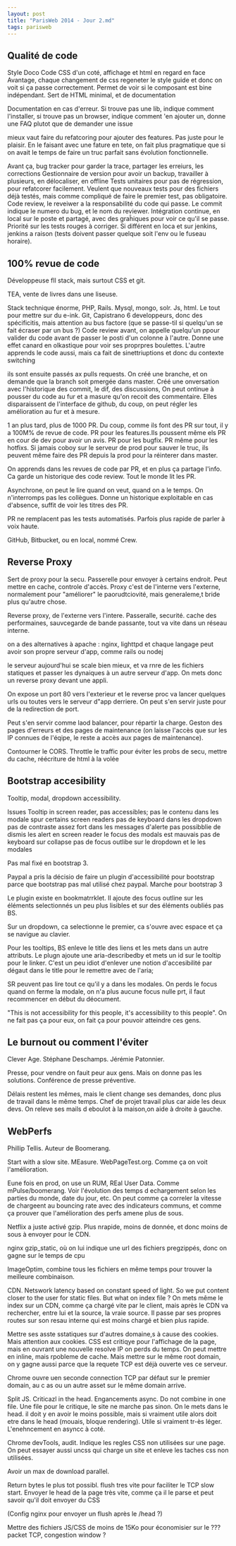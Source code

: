 ```yaml
---
layout: post
title: "ParisWeb 2014 - Jour 2.md"
tags: parisweb
---
```


## Qualité de code

Style Doco
Code CSS d'un coté, affichage et html en regard en face
Avantage, chaque changement de css regeneter le style guide et donc on voit si
ça passe correctement. Permet de voir si le composant est bine indépendant.
Sert de HTML minimal, et de documentation


Documentation en cas d'erreur. Si trouve pas une lib, indique comment
l'installer, si trouve pas un browser, indique comment 'en ajouter un, donne
une FAQ plutot que de demander une issue

mieux vaut faire du refatcoring pour ajouter des features. Pas juste pour le
plaisir. En le faisant avec une fature en tete, on fait plus pragmatique que si
on avait le temps de faire un truc parfait sans évolution fonctionnelle.

Avant ça, bug tracker pour garder la trace, partager les erreiurs, les
corrections
Gestionnaire de version pour avoir un backup, travailler à plusieurs, en
délocaliser, en offline
Tests unitaires pour pas de régression, pour refatcorer facilement. Veulent que
nouveaux tests pour des fichiers déjà testés, mais comme compliqué de faire le
premier test, pas obligatoire.
Code review, le reveiwer a la responsabilité du code qui passe. Le commit
indique le numero du bug, et le nom du reviewer.
Intégration continue, en local sur le poste et partagé, avec des graĥiques pour
voir ce qu'il se passe.
Priorité sur les tests rouges à corriger. 
Si différent en loca et sur jenkins, jenkins a raison (tests doivent passer
quelque soit l'env ou le fuseau horaire).

## 100% revue de code

Développeuse fll stack, mais surtout CSS et git.

TEA, vente de livres dans une liseuse.

Stack technique énorme, PHP, Rails. Mysql, mongo, solr. Js, html. Le tout pour
mettre sur du e-ink.
Git, Capistrano
6 developpeurs, donc des spécificitis, mais attention au bus factore (que se
passe-til si quelqu'un se fait écraser par un bus ?)
Code review avant, on appelle quelqu'un ppour valider du code avant de passer
le posti d'un colonne à l'autre. Donne une effet canard en olkastique pour voir
ses proprpres boulettes. L'autre apprends le code aussi, mais ca fait de
sinettriuptions et donc du contexte switching

ils sont ensuite passés ax pulls requests.
On créé une branche, et on demande que la branch soit pmergée dans master.
Créé une onversation avec l'historique des commit, le dif, des discussions, 
On peut ontinue à pousser du code au fur et a masure qu'on recoit des
commentaire. Elles disparaissent de l'interface de github, du coup, on peut
régler les amélioration au fur et à mesure.

1 an plus tard, plus de 1000 PR. Du coup, comme ils font des PR sur tout, il
y a 100M% de revue de code.
PR pour les features.Ils poussent même els PR en cour de dev pour avoir un
avis.
PR pour les bugfix.
PR même pour les hotfixs.
Si jamais coboy sur le serveur de prod pour sauver le truc, ils peuvent même
faire des PR depuis la prod pour la réinterer dans master.

On apprends dans les revues de code par PR, et en plus ça partage l'info. Ca
garde un historique des code review. Tout le monde lit les PR.

Asynchrone, on peut le lire quand on veut, quand on a le temps. On n'interromps
pas les collègues. Donne un historique exploitable en cas d'absence, suffit de
voir les titres des PR.

PR ne remplacent pas les tests automatisés. Parfois plus rapide de parler
à voix haute.

GitHub, Bitbucket, ou en local, nommé Crew.

## Reverse Proxy

Sert de proxy pour la secu. Passerelle pour envoyer à certains endroit. Peut
mettre en cache, controle d'accès.
Proxy c'est de l'interne vers l'externe, normalement pour "améliorer" le
paorudtciovité, mais generaleme,t bride plus qu'autre chose.

Reverse proxy, de l'externe vers l'intere. Passeralle, securité. cache des
performaines, sauvcegarde de bande passante, tout va vite dans un réseau
interne.

on a des alternatives à apache : nginx, lighttpd
et chaque langage peut avoir son propre serveur d'app, comme rails ou nodej

le serveur aujourd'hui se scale bien mieux, et va rnre de les fichiers
statiques et passer les dynaiques à un autre serveur d'app. On mets donc un
reverse proxy devant une appli.

On expose un port 80 vers l'exterieur et le reverse proc va lancer quelques
urls ou toutes vers le serveur d"app derriere. On peut s'en servir juste pour
de la redirection de port.

Peut s'en servir comme laod balancer, pour répartir la charge. Geston des pages
d'erreurs et des pages de maintenance (on laisse l'accès que sur les IP connues
de l'éqipe, le reste a accès aux pages de maintenance).

Contourner le CORS. Throttle le traffic pour éviter les probs de secu, mettre
du cache, réécriture de html à la volée

## Bootstrap accesibility

Tooltip, modal, dropdown accessibility.

Issues
Tooltip in screen reader, pas accessibles;
pas le contenu dans les modale spur certains screen readers
pas de keyboard dans les dropdown
pas de contraste assez fort dans les messages d'alerte
pas possibblie de dismis les alert en screen reader
le focus des modals est mauvais
pas de keyboard sur collapse
pas de focus outlibe sur le dropdown et le les modales

Pas mal fixé en bootstrap 3.

Paypal a pris la décisio  de faire un plugin d'accessibilité pour bootstrap
parce que bootstrap pas mal utilisé chez paypal. Marche pour bootstrap 3

Le plugin existe en bookmatrrklet. Il ajoute des focus outline sur les éléments
selectionnés un peu plus lisibles et sur des éléments oubliés pas BS.

Sur un dropdown, ca selectionne le premier, ca s'ouvre avec espace et ça se
navigue au clavier.

Pour les tooltips, BS enleve le title des liens et les mets dans un autre
attributs. Le plugn ajoute une aria-describedby et mets un id sur le tooltip
pour le linker. C'est un peu idiot d'enlever une notion d'accesibilité par
dégaut dans le title pour le remettre avec de l'aria;

SR peuvent pas lire tout ce qu'il y a dans les modales. On perds le focus quand
on ferme la modale, on n'a plus aucune focus nulle prt, il faut recommencer en
début du déocument.

"This is not accessibility for this people, it's accessibility to this people".
On ne fait pas ça pour eux, on fait ça pour pouvoir atteindre ces gens.


## Le burnout ou comment l'éviter

Clever Age. Stéphane Deschamps. Jérémie Patonnier.

Presse, pour vendre on fauit peur aux gens. Mais on donne pas les solutions. 
Conférence de presse préventive.

Délais restent les mêmes, mais le client change ses demandes, donc plus de
travail dans le même temps. Chef de projet travail plus car aide les deux devs.
On releve ses mails d eboulot à la maison,on aide à droite à gauche.

## WebPerfs

Phillip Tellis. Auteur de Boomerang.

Start with a slow site. MEasure. WebPageTest.org. Comme ça on voit
l'amélioration.

Eune fois en prod, on use un RUM, REal User Data. Comme mPulse/boomerang.
Voir l'évolution des temps d echargement selon les parties du monde, date du
jour, etc. On peut comme ça correler la vitesse de chargeent au bouncing rate
avec des indicateurs communs, et comme ça prouver que l'amélioration des perfs
amene plus de sous.

Netflix a juste activé gzip. Plus nrapide, moins de donnée, et donc moins de
sous à envoyer pour le CDN.

nginx gzip_static, où on lui indique une url des fichiers pregzippés, donc on
gagne sur le temps de cpu

ImageOptim, combine tous les fichiers en même temps pour trouver la meilleure
combinaison.

CDN. Netswork latency based on constant speed of light. So we put content
closer to the user for static files. But what on index file ?
On mets même le index sur un CDN, comme ça chargé vite par le client, mais
après le CDN va rechercher, entre lui et la source, la vraie source. Il passe
par ses propres routes sur son resau interne qui est moins chargé et bien plus
rapide.

Mettre ses asste sstatiques sur d'autres domaine,s à cause des cookies. Mais
attention aux cookies. CSS est critiqye pour l'affichage de la page, mais en
ouvrant une nouvelle resolve IP on perds du temps.
On peut mettre en inline, mais rpobleme de cache.
Mais mettre sur le même root domain, on y gagne aussi parce que la requete TCP
est déjà ouverte ves ce serveur.

Chrome ouvre uen seconde connection TCP par défaut sur le premier domain, au
c as ou un autre asset sur le même domain arrive.

Split JS. Criticazl in the head. Engancements async.
Do not combine in one file. Une file pour le critique, le site ne marche pas
sinon. On le mets dans le head. il doit y en avoir le moins possible, mais si
vraiment utile alors doit etre dans le head (mouais, bloque rendering). Utile
si vraiment tr-ès léger.
L'enehncement en asyncc à coté.

Chrome devTools, audit. Indique les regles CSS non utilisées sur une page. On
peut essayer aussi uncss qui charge un site et enleve les taches css non
utilisées.

Avoir un max de download parallel.

Return bytes le plus tot possibl. flush tres vite pour faciliter le TCP slow
start. Envoyer le head de la page très vite, comme ça il le parse et peut
savoir qu'il doit envoyer du CSS

(Config nginx pour envoyer un flush après le /head ?)

Mettre des fichiers JS/CSS de moins de 15Ko pour économisier sur le ??? packet
TCP, congestion window ?
